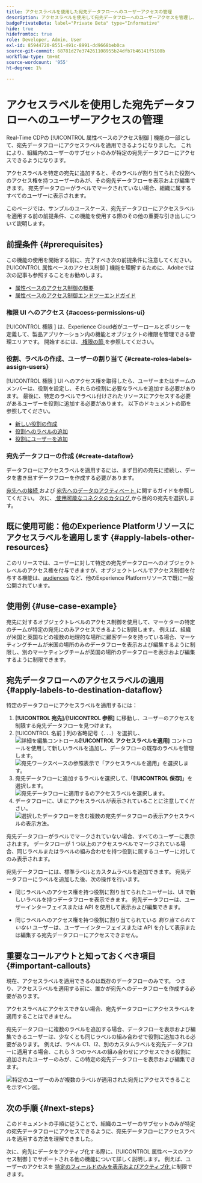 ```yaml
---
title: アクセスラベルを使用した宛先データフローへのユーザーアクセスの管理
description: アクセスラベルを使用して宛先データフローへのユーザーアクセスを管理し、組織内のユーザーのサブセットのみが特定の宛先データフローにアクセスできるようにする方法を説明します。
badgePrivateBeta: label="Private Beta" type="Informative"
hide: true
hidefromtoc: true
role: Developer, Admin, User
exl-id: 85944720-8551-491c-8991-dd9668beb0ca
source-git-commit: 68781d27e374261108955b24dfb7b46141f5108b
workflow-type: tm+mt
source-wordcount: '955'
ht-degree: 1%

---
```


# アクセスラベルを使用した宛先データフローへのユーザーアクセスの管理

Real-Time CDPの [!UICONTROL  属性ベースのアクセス制御 ] 機能の一部として、宛先データフローにアクセスラベルを適用できるようになりました。 これにより、組織内のユーザーのサブセットのみが特定の宛先データフローにアクセスできるようになります。

アクセスラベルを特定の宛先に追加すると、そのラベルが割り当てられた役割へのアクセス権を持つユーザーのみが、その宛先データフローを表示および編集できます。 宛先データフローがラベルでマークされていない場合、組織に属するすべてのユーザーに表示されます。

このページでは、サンプルのユースケース、宛先データフローにアクセスラベルを適用する前の前提条件、この機能を使用する際のその他の重要な引き出しについて説明します。

## 前提条件 {#prerequisites}

この機能の使用を開始する前に、完了すべき次の前提条件に注意してください。 [!UICONTROL  属性ベースのアクセス制御 ] 機能を理解するために、Adobeでは次の記事も参照することをお勧めします。

* [属性ベースのアクセス制御の概要](/help/access-control/abac/overview.md)
* [属性ベースのアクセス制御エンドツーエンドガイド](/help/access-control/abac/end-to-end-guide.md)

### 権限 UI へのアクセス {#access-permissions-ui}

[!UICONTROL  権限 ] は、Experience Cloud者がユーザーロールとポリシーを定義して、製品アプリケーション内の機能とオブジェクトの権限を管理できる管理エリアです。 開始するには、[ 権限の節 ](/help/access-control/abac/end-to-end-guide.md#permissions) を参照してください。

### 役割、ラベルの作成、ユーザーの割り当て {#create-roles-labels-assign-users}

[!UICONTROL  権限 ] UI へのアクセス権を取得したら、ユーザーまたはチームのメンバーは、役割を設定し、それらの役割に必要なラベルを追加する必要があります。 最後に、特定のラベルでラベル付けされたリソースにアクセスする必要があるユーザーを役割に追加する必要があります。 以下のドキュメントの節を参照してください。

* [新しい役割の作成](/help/access-control/abac/ui/roles.md)
* [役割へのラベルの追加](/help/access-control/abac/end-to-end-guide.md#label-roles)
* [役割にユーザーを追加](/help/access-control/ui/users.md)

### 宛先データフローの作成 {#create-dataflow}

データフローにアクセスラベルを適用するには、まず目的の宛先に接続し、データを書き出すデータフローを作成する必要があります。

[ 宛先への接続 ](/help/destinations/ui/connect-destination.md) および [ 宛先へのデータのアクティベート ](/help/destinations/ui/activation-overview.md) に関するガイドを参照してください。 次に、[ 使用可能なコネクタのカタログ ](/help/destinations/catalog/overview.md) から目的の宛先を選択します。

## 既に使用可能：他のExperience Platformリソースにアクセスラベルを適用します {#apply-labels-other-resources}

このリリースでは、ユーザーに対して特定の宛先データフローへのオブジェクトレベルのアクセス権を付与できますが、オブジェクトレベルでアクセス制御を付与する機能は、[audiences](/help/access-control/abac/end-to-end-guide.md#apply-labels-to-segments) など、他のExperience Platformリソースで既に一般公開されています。

## 使用例 {#use-case-example}

宛先に対するオブジェクトレベルのアクセス制御を使用して、マーケターの特定のチームが特定の宛先にのみアクセスできるように制限します。 例えば、組織が米国と英国などの複数の地理的な場所に顧客データを持っている場合、マーケティングチームが米国の場所のみのデータフローを表示および編集するように制限し、別のマーケティングチームが英国の場所のデータフローを表示および編集するように制限できます。

## 宛先データフローへのアクセスラベルの適用 {#apply-labels-to-destination-dataflow}

特定のデータフローにアクセスラベルを適用するには：

1. **[!UICONTROL 宛先]**/**[!UICONTROL 参照]** に移動し、ユーザーのアクセスを制限する宛先データフローを見つけます。
1. [!UICONTROL  名前 ] 列の省略記号（`...`）を選択し、![ 詳細を編集コントロール ](/help/images/icons/key.png)**[!UICONTROL アクセスラベルを適用]** コントロールを使用して新しいラベルを追加し、データフローの既存のラベルを管理します。
   ![ 宛先ワークスペースの参照表示で「アクセスラベルを適用」を選択します。](/help/access-control/images/olac/apply-access-labels.png)
1. 宛先データフローに追加するラベルを選択して、「**[!UICONTROL 保存]**」を選択します。
   ![ 宛先データフローに適用するのアクセスラベルを選択します。](/help/access-control/images/olac/view-access-labels.png)
1. データフローに、UI にアクセスラベルが表示されていることに注意してください。
   ![ 選択したデータフローを含む複数の宛先データフローの表示アクセスラベルの表示方法。](/help/access-control/images/olac/dataflow-with-access-label.png)

宛先データフローがラベルでマークされていない場合、すべてのユーザーに表示されます。 データフローが 1 つ以上のアクセスラベルでマークされている場合、同じラベルまたはラベルの組み合わせを持つ役割に属するユーザーに対してのみ表示されます。

宛先データフローには、標準ラベルとカスタムラベルを追加できます。 宛先データフローにラベルを追加した後、次の操作を行います。

* 同じラベルへのアクセス権を持つ役割に割り当てられたユーザーは、UI で新しいラベルを持つデータフローを表示できます。 宛先データフローは、ユーザーインターフェイスまたは API を使用して表示および編集できます。

* 同じラベルへのアクセス権を持つ役割に割り当てられている *割り当てられていない* ユーザーは、ユーザーインターフェイスまたは API を介して表示または編集する宛先データフローにアクセスできません。

## 重要なコールアウトと知っておくべき項目 {#important-callouts}

現在、アクセスラベルを適用できるのは既存のデータフローのみです。 つまり、アクセスラベルを適用する前に、誰かが宛先へのデータフローを作成する必要があります。

アクセスラベルにアクセスできない場合、宛先データフローにアクセスラベルを適用することはできません。

宛先データフローに複数のラベルを追加する場合、データフローを表示および編集できるユーザーは、少なくとも同じラベルの組み合わせで役割に追加される必要があります。 例えば、ラベル C1、I2、別のカスタムラベルを宛先データフローに適用する場合、これら 3 つのラベルの組み合わせにアクセスできる役割に追加されたユーザーのみが、この特定の宛先データフローを表示および編集できます。

![ 特定のユーザーのみが複数のラベルが適用された宛先にアクセスできることを示すベン図。](/help/access-control/images/olac/multiple-labels-venn.png)

## 次の手順 {#next-steps}

このドキュメントの手順に従うことで、組織のユーザーのサブセットのみが特定の宛先データフローにアクセスできるように、宛先データフローにアクセスラベルを適用する方法を理解できました。

次に、宛先にデータをアクティブ化する際に、[!UICONTROL  属性ベースのアクセス制御 ] でサポートされる他の機能について詳しく説明します。 例えば、ユーザーのアクセスを [ 特定のフィールドのみを表示およびアクティブ化 ](/help/access-control/abac/overview.md#destinations) に制限できます。
